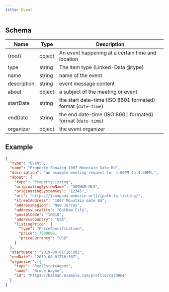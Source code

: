 ```yaml
---
title: Event
---
```

## Schema

| Name | Type | Description |
|---|---|---|
| (root) | object | An event happening at a certain time and location |
| type | string | The item type (Linked-Data @type) |
| name | string | name of the event |
| description | string | event message content |
| about | object | a subject of the meeting or event |
| startDate | string | the start date-time (ISO 8601 formated) format (`date-time`) |
| endDate | string | the end date-time (ISO 8601 formated) format (`date-time`) |
| organizer | object | the event organizer |

## Example



```json
{
  "type": "Event",
  "name": "Property Showing 1007 Mountain Gate Rd",
  "description": "an example meeting request for 4:00PM to 4:30PM.",
  "about": {
    "type": "PropertyListing",
    "originatingSystemName": "GOTHAM-MLS",
    "originatingSystemKey": "12345",
    "url": "https://{company-website-url}/{path-to-listing}",
    "streetAddress": "1007 Mountain Gate Rd",
    "addressRegion": "New Jersey",
    "addressLocality": "Gotham City",
    "postalCode": "10010",
    "addressCountry": "USA",
    "listingPrice": {
      "type": "PriceSpecification",
      "price": 7500000,
      "priceCurrency": "USD"
    }
  },
  "startDate": "2019-08-01T16:00Z",
  "endDate": "2019-08-01T16:30Z",
  "organizer": {
    "type": "RealEstateAgent",
    "name": "Bruce Wayne",
    "id": "https://batman.example.com/profile/card#me"
  }
}
```
